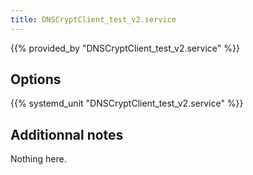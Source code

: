 ```yaml
---
title: DNSCryptClient_test_v2.service
---
```


{{% provided_by "DNSCryptClient_test_v2.service" %}}

## Options

{{% systemd_unit "DNSCryptClient_test_v2.service" %}}

## Additionnal notes

Nothing here.